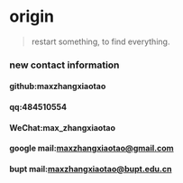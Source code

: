 # origin

> restart something, to find everything.

### new contact information

#### github:maxzhangxiaotao

#### qq:484510554

#### WeChat:max_zhangxiaotao

#### google mail:maxzhangxiaotao@gmail.com

#### bupt mail:maxzhangxiaotao@bupt.edu.cn
